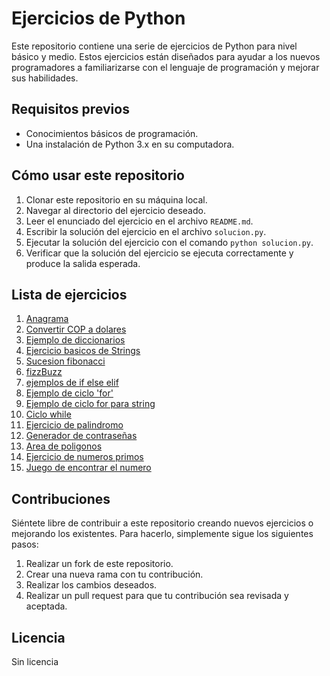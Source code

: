 # Ejercicios de Python

Este repositorio contiene una serie de ejercicios de Python para nivel básico y medio. Estos ejercicios están diseñados para ayudar a los nuevos programadores a familiarizarse con el lenguaje de programación y mejorar sus habilidades.

## Requisitos previos

- Conocimientos básicos de programación.
- Una instalación de Python 3.x en su computadora.

## Cómo usar este repositorio

1. Clonar este repositorio en su máquina local.
2. Navegar al directorio del ejercicio deseado.
3. Leer el enunciado del ejercicio en el archivo `README.md`.
4. Escribir la solución del ejercicio en el archivo `solucion.py`.
5. Ejecutar la solución del ejercicio con el comando `python solucion.py`.
6. Verificar que la solución del ejercicio se ejecuta correctamente y produce la salida esperada.

## Lista de ejercicios

1. [Anagrama](python_basico/https://github.com/MiguelAQuevedoP/python_basico/blob/main/anagrama.py/README.md)
2. [Convertir COP a dolares](python_basico/cop_to_dls/README.md)
3. [Ejemplo de diccionarios](python_basico/dictionay/README.md)
4. [Ejercicio basicos de Strings](python_basico/exercise_1/README.md)
5. [Sucesion fibonacci](python_basico/fibonacci/README.md)
6. [fizzBuzz](python_basico/fizzBuzz/README.md)
7. [ejemplos de if else elif](python_basico/if_else_elif/README.md)
8. [Ejemplo de ciclo 'for'](python_basico/loop_for/README.md)
9. [Ejemplo de ciclo for para string](python_basico/loop_for_string/README.md)
10. [Ciclo while](python_basico/loop_while/README.md)
11. [Ejercicio de palindromo](python_basico/palindromo/README.md)
12. [Generador de contraseñas](python_basico/paswword_generator/README.md)
13. [Area de poligonos](python_basico/polygon_area/README.md)
14. [Ejercicio de numeros primos](python_basico/prime_number/README.md)
15. [Juego de encontrar el numero](python_basico/random_number/README.md)

## Contribuciones

Siéntete libre de contribuir a este repositorio creando nuevos ejercicios o mejorando los existentes. Para hacerlo, simplemente sigue los siguientes pasos:

1. Realizar un fork de este repositorio.
2. Crear una nueva rama con tu contribución.
3. Realizar los cambios deseados.
4. Realizar un pull request para que tu contribución sea revisada y aceptada.

## Licencia

Sin licencia
